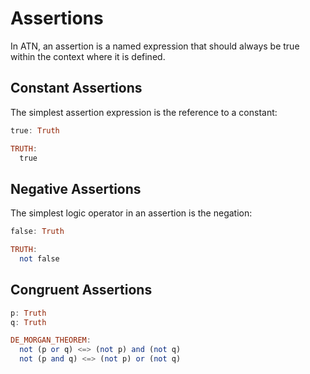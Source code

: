# Assertions

In ATN, an assertion is a named expression that should always be true within the context where it is defined.

## Constant Assertions

The simplest assertion expression is the reference to a constant:

```haskell
true: Truth

TRUTH:
  true
```

## Negative Assertions

The simplest logic operator in an assertion is the negation:

```haskell
false: Truth

TRUTH:
  not false
```

## Congruent Assertions

```haskell
p: Truth
q: Truth

DE_MORGAN_THEOREM:
  not (p or q) <=> (not p) and (not q)
  not (p and q) <=> (not p) or (not q)
```

